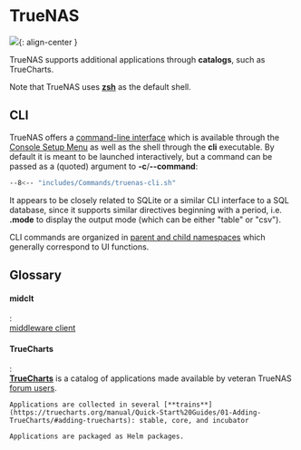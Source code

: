 # TrueNAS

![](logo.svg){: align-center }

TrueNAS supports additional applications through **catalogs**, such as TrueCharts.

Note that TrueNAS uses [**zsh**](../Shell#zsh) as the default shell.

## CLI

TrueNAS offers a [command-line interface](https://www.truenas.com/docs/scale/scaleclireference/) which is available through the [Console Setup Menu](https://www.truenas.com/docs/scale/gettingstarted/install/consolesetupmenuscale/) as well as the shell through the **cli** executable.
By default it is meant to be launched interactively, but a command can be passed as a (quoted) argument to **-c**/**--command**:

```sh
--8<-- "includes/Commands/truenas-cli.sh"
```

It appears to be closely related to SQLite or a similar CLI interface to a SQL database, since it supports similar directives beginning with a period, i.e. **.mode** to display the output mode (which can be either "table" or "csv").


CLI commands are organized in [parent and child namespaces](https://www.truenas.com/docs/scale/scaleclireference/#parent-and-child-namespaces) which generally correspond to UI functions.

## Glossary

#### midclt
:   
    [middleware client](https://www.truenas.com/community/threads/no-way-to-start-stop-services.87322/)

#### TrueCharts 
:   
    [**TrueCharts**](https://github.com/truecharts/apps) is a catalog of applications made available by veteran TrueNAS [forum users](https://www.truenas.com/community/threads/syncthing-on-truenas-scale-21-08-beta.95184/post-658413).

    Applications are collected in several [**trains**](https://truecharts.org/manual/Quick-Start%20Guides/01-Adding-TrueCharts/#adding-truecharts): stable, core, and incubator

    Applications are packaged as Helm packages.